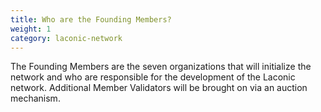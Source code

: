 ```yaml
---
title: Who are the Founding Members?
weight: 1
category: laconic-network
---
```


The Founding Members are the seven organizations that will initialize the network and who are responsible for the development of the Laconic network. Additional Member Validators will be brought on via an auction mechanism.
